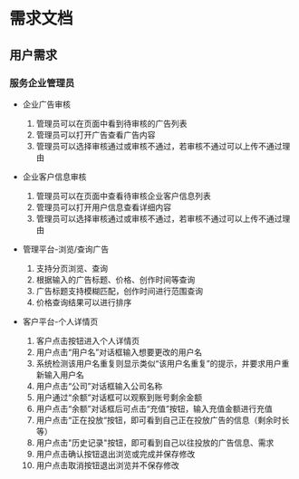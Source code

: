 # 需求文档

## 用户需求

### 服务企业管理员

- 企业广告审核
  1. 管理员可以在页面中看到待审核的广告列表
  2. 管理员可以打开广告查看广告内容
  3. 管理员可以选择审核通过或审核不通过，若审核不通过可以上传不通过理由
- 企业客户信息审核
  1. 管理员可以在页面中查看待审核企业客户信息列表
  2. 管理员可以打开用户信息查看详细内容
  3. 管理员可以选择审核通过或审核不通过，若审核不通过可以上传不通过理由


- 管理平台-浏览/查询广告

  1. 支持分页浏览、查询
  2. 根据输入的广告标题、价格、创作时间等查询
  3. 广告标题支持模糊匹配，创作时间进行范围查询
  4. 价格查询结果可以进行排序

- 客户平台-个人详情页

  1. 客户点击按钮进入个人详情页
  2. 用户点击“用户名”对话框输入想要更改的用户名
  3. 系统检测该用户名重复则显示类似“该用户名重复”的提示，并要求用户重新输入用户名
  4. 用户点击“公司”对话框输入公司名称
  5. 用户通过“余额”对话框可以观察到账号剩余金额
  6. 用户点击“余额”对话框后可点击“充值”按钮，输入充值金额进行充值
  7. 用户点击“正在投放“按钮，即可看到自己正在投放广告的信息（剩余时长等）
  8. 用户点击"历史记录"按钮，即可看到自己以往投放的广告信息、需求
  9. 用户点击确认按钮退出浏览或完成并保存修改
  10. 用户点击取消按钮退出浏览并不保存修改
